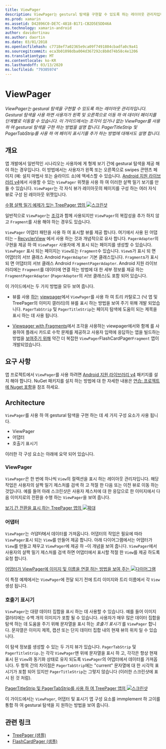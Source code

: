 ```yaml
---
title: ViewPager
description: ViewPager는 gestural 탐색을 구현할 수 있도록 하는 레이아웃 관리자입니다. Gestural 탐색을 사용 하면 사용자가 왼쪽 및 오른쪽으로 이동 하 여 데이터 페이지를 단계별로 이동할 수 있습니다. 이 가이드에서는 조각이 있거나 없는 ViewPager를 사용 하 여 gestural 탐색을 구현 하는 방법을 설명 합니다. PagerTitleStrip 및 PagerTabStrip를 사용 하 여 페이지 표시기를 추가 하는 방법에 대해서도 설명 합니다.
ms.prod: xamarin
ms.assetid: D42896C0-DE7C-4818-B171-CB2D5E5DD46A
ms.technology: xamarin-android
author: davidortinau
ms.author: daortin
ms.date: 03/01/2018
ms.openlocfilehash: c7718ef7a02365e9ca09f7491804cbadfa0c9a41
ms.sourcegitcommit: eca3b01098dba004d367292c8b0d74b58c4e1206
ms.translationtype: MT
ms.contentlocale: ko-KR
ms.lasthandoff: 03/13/2020
ms.locfileid: "79305974"
---
```

# <a name="viewpager"></a>ViewPager

_ViewPager는 gestural 탐색을 구현할 수 있도록 하는 레이아웃 관리자입니다. Gestural 탐색을 사용 하면 사용자가 왼쪽 및 오른쪽으로 이동 하 여 데이터 페이지를 단계별로 이동할 수 있습니다. 이 가이드에서는 조각이 있거나 없는 ViewPager를 사용 하 여 gestural 탐색을 구현 하는 방법을 설명 합니다. PagerTitleStrip 및 PagerTabStrip를 사용 하 여 페이지 표시기를 추가 하는 방법에 대해서도 설명 합니다._

## <a name="overview"></a>개요

앱 개발에서 일반적인 시나리오는 사용자에 게 형제 보기 간에 gestural 탐색을 제공 해야 하는 경우입니다. 이 방법에서는 사용자가 왼쪽 또는 오른쪽으로 swipes 콘텐츠 페이지 (예: 설치 마법사 또는 슬라이드 쇼)에 액세스할 수 있습니다. [Android 지원 라이브러리 v4](https://www.nuget.org/packages/Xamarin.Android.Support.v4/)에서 사용할 수 있는 `ViewPager` 위젯을 사용 하 여 이러한 살짝 밀기 보기를 만들 수 있습니다. `ViewPager`는 각 자식 뷰가 레이아웃의 페이지를 구성 하는 여러 자식 뷰로 구성 된 레이아웃 위젯입니다. 

[수평 살짝 밀기 예제가 있는 TreePager 앱의 ![스크린샷](images/01-intro-sml.png)](images/01-intro.png#lightbox)

일반적으로 `ViewPager`는 [조각](~/android/platform/fragments/index.md)과 함께 사용되지만 `ViewPager`의 복잡성을 추가 하지 않고 `Fragment`를 사용 해야 하는 경우도 있습니다.

`ViewPager` 어댑터 패턴을 사용 하 여 표시할 뷰를 제공 합니다. 여기에서 사용 된 어댑터는 &ndash; [RecyclerView](~/android/user-interface/layouts/recycler-view/index.md) 에서 사용 하는 것과 개념적으로 유사 합니다. `PagerAdapter`의 구현을 제공 하 여 `ViewPager` 사용자에 게 표시 되는 페이지를 생성할 수 있습니다. `ViewPager` 표시 되는 페이지는 `View`또는 `Fragment`수 있습니다. `View`s가 표시 되 면 어댑터의 서브 클래스 Android `PagerAdapter` 기본 클래스입니다. `Fragment`s가 표시 되 면 어댑터의 서브 클래스 Android `FragmentPagerAdapter`. Android 지원 라이브러리에는 `Fragment`를 데이터에 연결 하는 방법에 대 한 세부 정보를 제공 하는 `FragmentPagerAdapter` (`PagerAdapter`의 서브 클래스)도 포함 되어 있습니다. 

이 가이드에서는 두 가지 방법을 모두 보여 줍니다. 

- 뷰를 사용 [하는](https://docs.microsoft.com/samples/xamarin/monodroid-samples/userinterface-treepager) [viewpager](~/android/user-interface/controls/view-pager/viewpager-and-views.md)에서 `ViewPager`를 사용 하 여 트리 카탈로그 (낙 엽 및 TreePager의 이미지 갤러리)의 뷰를 표시 하는 방법을 보여 주기 위해 개발 되었습니다. 
    `PagerTabStrip` 및 `PagerTitleStrip`는 페이지 탐색에 도움이 되는 제목을 표시 하는 데 사용 됩니다.

- [Viewpager with Fragments](~/android/user-interface/controls/view-pager/viewpager-and-fragments.md)에서 조각을 사용하는 viewpager에서와 함께 를 사용하여 플래시 카드로 수학 문제를 제공하고 사용자 입력에 응답하는 앱을 빌드하는 방법을 [ 보여주기 위해](https://docs.microsoft.com/samples/xamarin/monodroid-samples/userinterface-flashcardpager) 약간 더 복잡한 `ViewPager`FlashCardPager`Fragment` 앱이 개발되었습니다. 

## <a name="requirements"></a>요구 사항

앱 프로젝트에서 `ViewPager`를 사용 하려면 [Android 지원 라이브러리 v4](https://www.nuget.org/packages/Xamarin.Android.Support.v4/) 패키지를 설치 해야 합니다. NuGet 패키지를 설치 하는 방법에 대 한 자세한 내용은 [연습: 프로젝트에 Nuget 포함](https://docs.microsoft.com/visualstudio/mac/nuget-walkthrough)을 참조 하세요. 

## <a name="architecture"></a>Architecture

`ViewPager`를 사용 하 여 gestural 탐색을 구현 하는 데 세 가지 구성 요소가 사용 됩니다.

- ViewPager
- 어댑터
- 호출기 표시기

이러한 각 구성 요소는 아래에 요약 되어 있습니다.

### <a name="viewpager"></a>ViewPager

`ViewPager`은 한 번에 하나씩 `View`의 컬렉션을 표시 하는 레이아웃 관리자입니다. 해당 작업은 사용자의 살짝 밀기 제스처를 검색 하 고 적절 한 다음 또는 이전 뷰로 이동 하는 것입니다. 예를 들어 아래 스크린샷은 사용자 제스처에 대 한 응답으로 한 이미지에서 다음 이미지로의 전환을 수행 하는 `ViewPager`을 보여 줍니다. 

[보기 간 전환을 표시 하는 TreePager 앱의 ![확대](images/02-transition-sml.png)](images/02-transition.png#lightbox)

### <a name="adapter"></a>어댑터

`ViewPager`는 *어댑터*에서 데이터를 가져옵니다. 어댑터의 작업은 필요에 따라 `ViewPager`표시 되는 `View`를 만들어 제공 합니다. 아래 다이어그램에서는 어댑터가 `View`를 만들고 채우고 `ViewPager`에 제공 하 &ndash;이 개념을 보여 줍니다. `ViewPager`에서 사용자의 살짝 밀기 제스처를 검색 하면 어댑터에서 표시할 적절 한 `View`를 제공 하도록 요청 합니다. 

[어댑터가 ViewPager에 이미지 및 이름을 연결 하는 방법을 보여 주는 ![다이어그램](images/03-adapter-sml.png)](images/03-adapter.png#lightbox)

이 특정 예제에서는 `ViewPager`에 전달 되기 전에 트리 이미지와 트리 이름에서 각 `View` 생성 됩니다. 

### <a name="pager-indicator"></a>호출기 표시기

`ViewPager`는 대량 데이터 집합을 표시 하는 데 사용할 수 있습니다. 예를 들어 이미지 갤러리에는 수백 개의 이미지가 포함 될 수 있습니다. 사용자가 매우 많은 데이터 집합을 탐색 하는 데 도움을 주기 위해 문자열을 표시 하는 *호출기 표시기* 를 `ViewPager` 합니다. 문자열은 이미지 제목, 캡션 또는 단지 데이터 집합 내의 현재 뷰의 위치 일 수 있습니다. 

이 탐색 정보를 생성할 수 있는 두 가지 뷰가 있습니다. `PagerTabStrip` 및 `PagerTitleStrip.`는 각각 `ViewPager`맨 위에 문자열을 표시 하 고, 각각은 항상 현재 표시 된 `View`와 동기화 상태로 유지 되도록 `ViewPager`의 어댑터에서 데이터를 가져옵니다. 두 항목 간의 차이점은 `PagerTabStrip`에는 "current" 문자열에 대 한 시각적 표시기가 포함 되어 있지만 `PagerTitleStrip`는 그렇지 않습니다 (이러한 스크린샷에 표시 된 것 처럼). 

[PagerTitleStrip 및 PagerTabStrip를 사용 하 여 TreePager 앱의 ![스크린샷](images/04-comparison-sml.png)](images/04-comparison.png#lightbox)

이 가이드에서는 `ViewPager`, 어댑터 및 표시기 앱 구성 요소를 immplement 하 고이를 통합 하 여 gestural 탐색을 지 원하는 방법을 보여 줍니다. 

## <a name="related-links"></a>관련 링크

- [TreePager (샘플)](https://docs.microsoft.com/samples/xamarin/monodroid-samples/userinterface-treepager)
- [FlashCardPager (샘플)](https://docs.microsoft.com/samples/xamarin/monodroid-samples/userinterface-flashcardpager)
